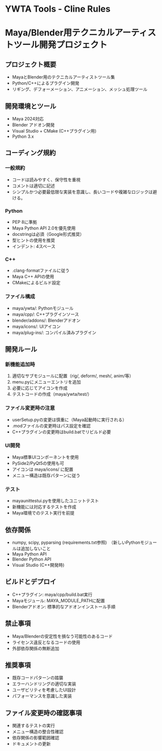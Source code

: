 # YWTA Tools - Cline Rules
# Maya/Blender用テクニカルアーティストツール開発プロジェクト

## プロジェクト概要
- MayaとBlender用のテクニカルアーティストツール集
- Python/C++によるプラグイン開発
- リギング、デフォーメーション、アニメーション、メッシュ処理ツール

## 開発環境とツール
- Maya 2024対応
- Blender アドオン開発
- Visual Studio + CMake (C++プラグイン用)
- Python 3.x

## コーディング規約

### 一般規約
- コードは読みやすく、保守性を重視
- コメントは適切に記述
- シンプルかつ必要最低限な実装を意識し、長いコードや複雑なロジックは避ける。

### Python
- PEP 8に準拠
- Maya Python API 2.0を優先使用
- docstringは必須（Google形式推奨）
- 型ヒントの使用を推奨
- インデント: 4スペース

### C++
- .clang-formatファイルに従う
- Maya C++ APIの使用
- CMakeによるビルド設定

### ファイル構成
- maya/ywta/: Pythonモジュール
- maya/cpp/: C++プラグインソース
- blender/addons/: Blenderアドオン
- maya/icons/: UIアイコン
- maya/plug-ins/: コンパイル済みプラグイン

## 開発ルール

### 新機能追加時
1. 適切なサブモジュールに配置（rig/, deform/, mesh/, anim/等）
2. menu.pyにメニューエントリを追加
3. 必要に応じてアイコンを作成
4. テストコードの作成（maya/ywta/test/）

### ファイル変更時の注意
- userSetup.pyの変更は慎重に（Maya起動時に実行される）
- .modファイルの変更時はパス設定を確認
- C++プラグインの変更時はbuild.batでリビルド必要

### UI開発
- Maya標準UIコンポーネントを使用
- PySide2/PyQt5の使用も可
- アイコンは maya/icons/ に配置
- メニュー構造は既存パターンに従う

### テスト
- mayaunittestui.pyを使用したユニットテスト
- 新機能には対応するテストを作成
- Maya環境でのテスト実行を前提

## 依存関係
- numpy, scipy, pyparsing (requirements.txt参照)　（新しいPythonモジュールは追加しないこと
- Maya Python API
- Blender Python API
- Visual Studio (C++開発時)

## ビルドとデプロイ
- C++プラグイン: maya/cpp/build.bat実行
- Mayaモジュール: MAYA_MODULE_PATHに配置
- Blenderアドオン: 標準的なアドオンインストール手順

## 禁止事項
- Maya/Blenderの安定性を損なう可能性のあるコード
- ライセンス違反となるコードの使用
- 外部依存関係の無断追加

## 推奨事項
- 既存コードパターンの踏襲
- エラーハンドリングの適切な実装
- ユーザビリティを考慮したUI設計
- パフォーマンスを意識した実装

## ファイル変更時の確認事項
- 関連するテストの実行
- メニュー構造の整合性確認
- 依存関係の影響範囲確認
- ドキュメントの更新
